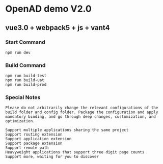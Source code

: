 # OpenAD demo V2.0

## vue3.0 + webpack5 + js + vant4

### Start Command
    npm run dev

### Build Command
    npm run build-test
    npm run build-uat
    npm run build-prod

### Special Notes
    Please do not arbitrarily change the relevant configurations of the build folder and config folder. Package the configuration and apply mandatory binding, and go through deep changes, customization, and optimization.

    Support multiple applications sharing the same project
    Support routing extension
    Support application extension
    Support package extension
    Support remote path
    Heavyweight applications that support three digit page counts
    Support more, waiting for you to discover


